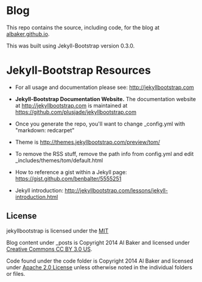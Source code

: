 # Blog

This repo contains the source, including code, for the blog at [albaker.github.io](http://albaker.github.io).

This was built using Jekyll-Bootstrap version 0.3.0.

# Jekyll-Bootstrap Resources


* For all usage and documentation please see: <http://jekyllbootstrap.com>

* **Jekyll-Bootstrap Documentation Website.**  The documentation website at <http://jekyllbootstrap.com> is maintained at https://github.com/plusjade/jekyllbootstrap.com

* Once you generate the repo, you'll want to change _config.yml with "markdown: redcarpet"

* Theme is <http://themes.jekyllbootstrap.com/preview/tom/>

* To remove the RSS stuff, remove the path info from config.yml and edit _includes/themes/tom/default.html

* How to reference a gist within a Jekyll page: <https://gist.github.com/benbalter/5555251>

* Jekyll introduction: <http://jekyllbootstrap.com/lessons/jekyll-introduction.html>


## License

jekyllbootstrap is licensed under the [MIT](http://opensource.org/licenses/MIT)

Blog content under _posts is Copyright 2014 Al Baker and licensed under [Creative Commons CC BY 3.0 US](https://creativecommons.org/licenses/by/3.0/us/).

Code found under the code folder is Copyright 2014 Al Baker and licensed under [Apache 2.0 License](https://www.apache.org/licenses/LICENSE-2.0) unless otherwise noted in the individual folders or files.
